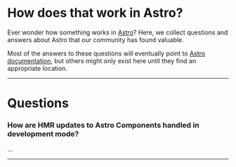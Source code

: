 # How does that work in Astro?

Ever wonder how something works in [Astro](https://astro.build)? Here, we collect questions and answers about Astro that our community has found valuable.

Most of the answers to these questions will eventually point to [Astro documentation](https://docs.astro.build), but others might only exist here until they find an appropriate location.

---

# Questions

### How are HMR updates to Astro Components handled in development mode?

...

---
